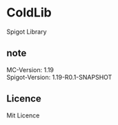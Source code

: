 # ColdLib
Spigot Library  
## note
MC-Version: 1.19  
Spigot-Version: 1.19-R0.1-SNAPSHOT
## Licence
Mit Licence
